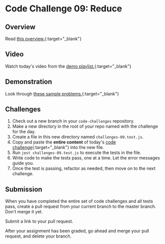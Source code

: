 # Code Challenge 09: Reduce

## Overview

Read [this overview.](README.md){:target="_blank"}

## Video

Watch today's video from the [demo playlist.](https://www.youtube.com/playlist?list=PLVngfM2hsbi-L6G8qlWd8RyRbuTamHt3k){:target="_blank"}

## Demonstration

Look through [these sample problems.](DEMO.md){:target="_blank"}

## Challenges

1. Check out a new branch in your `code-challenges` repository.
1. Make a new directory in the root of your repo named with the challenge for the day.
1. Create a file in this new directory named `challenges-09.test.js`.
1. Copy and paste the **entire content** of today's [code challenge](challenges-09.test.js){:target="_blank"} into the new file.
1. Run `jest challenges-09.test.js` to execute the tests in the file.
1. Write code to make the tests pass, one at a time. Let the error messages guide you.
1. Once the test is passing, refactor as needed, then move on to the next challenge.

## Submission

When you have completed the entire set of code challenges and all tests pass, create a pull request from your current branch to the master branch. Don't merge it yet. 

Submit a link to your pull request. 

After your assignment has been graded, go ahead and merge your pull request, and delete your branch. 
